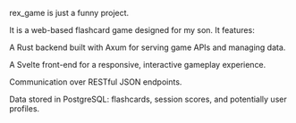 rex_game is just a funny project.

It is a web-based flashcard game designed for my son. It features:

A Rust backend built with Axum for serving game APIs and managing data.

A Svelte front-end for a responsive, interactive gameplay experience.

Communication over RESTful JSON endpoints.

Data stored in PostgreSQL: flashcards, session scores, and potentially user profiles.
